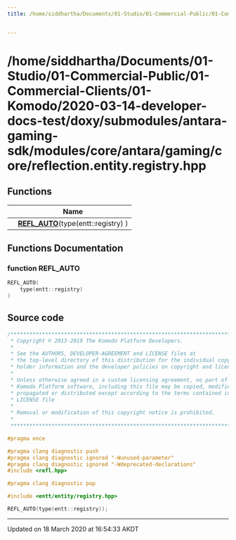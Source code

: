 ```yaml
---
title: /home/siddhartha/Documents/01-Studio/01-Commercial-Public/01-Commercial-Clients/01-Komodo/2020-03-14-developer-docs-test/doxy/submodules/antara-gaming-sdk/modules/core/antara/gaming/core/reflection.entity.registry.hpp


---
```


# /home/siddhartha/Documents/01-Studio/01-Commercial-Public/01-Commercial-Clients/01-Komodo/2020-03-14-developer-docs-test/doxy/submodules/antara-gaming-sdk/modules/core/antara/gaming/core/reflection.entity.registry.hpp










## Functions

|                | Name           |
| -------------- | -------------- |
|  | **[REFL_AUTO](Files/reflection_8entity_8registry_8hpp.md#function-refl_auto)**(type(entt::registry) )  |







## Functions Documentation

### function REFL_AUTO

```cpp
REFL_AUTO(
    type(entt::registry) 
)
```
































## Source code

```cpp
/******************************************************************************
 * Copyright © 2013-2019 The Komodo Platform Developers.                      *
 *                                                                            *
 * See the AUTHORS, DEVELOPER-AGREEMENT and LICENSE files at                  *
 * the top-level directory of this distribution for the individual copyright  *
 * holder information and the developer policies on copyright and licensing.  *
 *                                                                            *
 * Unless otherwise agreed in a custom licensing agreement, no part of the    *
 * Komodo Platform software, including this file may be copied, modified,     *
 * propagated or distributed except according to the terms contained in the   *
 * LICENSE file                                                               *
 *                                                                            *
 * Removal or modification of this copyright notice is prohibited.            *
 *                                                                            *
 ******************************************************************************/

#pragma once

#pragma clang diagnostic push
#pragma clang diagnostic ignored "-Wunused-parameter"
#pragma clang diagnostic ignored "-Wdeprecated-declarations"
#include <refl.hpp>

#pragma clang diagnostic pop

#include <entt/entity/registry.hpp>

REFL_AUTO(type(entt::registry));
```


-------------------------------

Updated on 18 March 2020 at 16:54:33 AKDT
